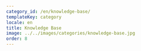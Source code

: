 ```yaml
---
category_id: /en/knowledge-base/
templateKey: category
locale: en
title: Knowledge Base
image: ../../images/categories/knowledge-base.jpg
order: 8
---
```

